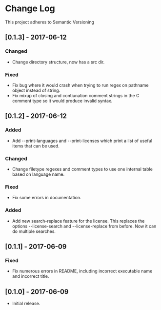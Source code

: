 # Change Log
This project adheres to Semantic Versioning

## [0.1.3] - 2017-06-12
### Changed
- Change directory structure, now has a src dir.

### Fixed
- Fix bug where it would crash when trying to run regex on pathname object
  instead of string.
- Fix mixup of closing and contiunation comment strings in the C comment type so
  it would produce invalid syntax.

## [0.1.2] - 2017-06-12
### Added
- Add --print-languages and --print-licenses which print a list of useful items
  that can be used.

### Changed
- Change filetype regexes and comment types to use one internal table based on
  language name.

### Fixed
- Fix some errors in documentation.

### Added
- Add new search-replace feature for the license. This replaces the options
  --license-search and --license-replace from before. Now it can do multiple
  searches.

## [0.1.1] - 2017-06-09
### Fixed
- Fix numerous errors in README, including incorrect executable name and
  incorrect title.

## [0.1.0] - 2017-06-09
- Initial release.
